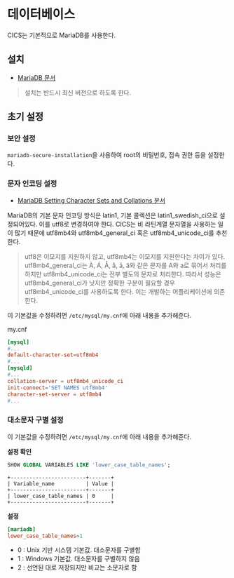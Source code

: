 # 데이터베이스

CICS는 기본적으로 MariaDB를 사용한다.

## 설치

- [MariaDB 문서](https://mariadb.org/download/?t=repo-config)

> 설치는 반드시 최신 버전으로 하도록 한다.

## 초기 설정

### 보안 설정

`mariadb-secure-installation`을 사용하여 root의 비밀번호, 접속 권한 등을 설정한다.

### 문자 인코딩 설정

- [MariaDB Setting Character Sets and Collations 문서](https://mariadb.com/kb/en/setting-character-sets-and-collations/)

MariaDB의 기본 문자 인코딩 방식은 latin1, 기본 콜렉션은 latin1_swedish_ci으로 설정되어있다. 이를 utf8로 변경하여야 한다. CICS는 비 라틴계열 문자열을 사용하는 일이 많기 때문에 utf8mb4와 utf8mb4_general_ci 혹은 utf8mb4_unicode_ci를 추천한다.

> utf8은 이모지를 지원하지 않고, utf8mb4는 이모지를 지원한다는 차이가 있다.
> utf8mb4_general_ci는 À, Á, Å, å, ā, ă와 같은 문자를 A와 a로 묶어서 처리를 하지만 utf8mb4_unicode_ci는 전부 별도의 문자로 처리한다. 따라서 성능은 utf8mb4_general_ci가 낫지만 정확한 구분이 필요할 경우 utf8mb4_unicode_ci를 사용하도록 한다. 이는 개발하는 어플리케이션에 의존한다.

이 기본값을 수정하려면 `/etc/mysql/my.cnf`에 아래 내용을 추가해준다.

my.cnf

```toml
[mysql]
#...
default-character-set=utf8mb4
#...
[mysqld]
#...
collation-server = utf8mb4_unicode_ci
init-connect='SET NAMES utf8mb4'
character-set-server = utf8mb4
#...
```

### 대소문자 구별 설정

이 기본값을 수정하려면 `/etc/mysql/my.cnf`에 아래 내용을 추가해준다.

**설정 확인**

```sql
SHOW GLOBAL VARIABLES LIKE 'lower_case_table_names';
```

```
+------------------------+-------+
| Variable_name          | Value |
+------------------------+-------+
| lower_case_table_names | 0     |
+------------------------+-------+
```

**설정**

```toml
[mariadb]
lower_case_table_names=1
```

- 0 : Unix 기반 시스템 기본값. 대소문자를 구별함
- 1 : Windows 기본값. 대소문자를 구별하지 않음
- 2 : 선언된 대로 저장되지만 비교는 소문자로 함
